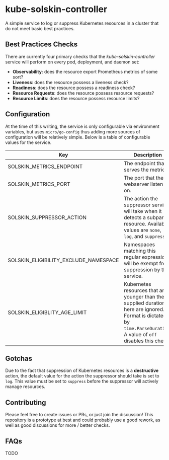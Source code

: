 # kube-solskin-controller
A simple service to log or suppress Kubernetes resources in a cluster that do not meet basic best practices.

## Best Practices Checks
There are currently four primary checks that the _kube-solskin-controller_ service will perform on every pod, deployment, and daemon set:
  - **Observability**: does the resource export Prometheus metrics of some sort?
  - **Liveness**: does the resource possess a liveness check?
  - **Readiness**: does the resource possess a readiness check?
  - **Resource Requests**: does the resource possess resource requests?
  - **Resource Limits**: does the resource possess resource limits?

## Configuration
At the time of this writing, the service is only configurable via environment variables, but uses `micro/go-config` thus adding more sources of configuration will be relatively simple. Below is a table of configurable values for the service.

| Key | Description | Default |
|-----|-------------|---------|
| SOLSKIN_METRICS_ENDPOINT | The endpoint that serves the metrics. | /metrics |
| SOLSKIN_METRICS_PORT | The port that the webserver listen on. | 8080 |
| SOLSKIN_SUPPRESSOR_ACTION | The action the suppressor service will take when it detects a subpar resource. Available values are `none`, `log`, and `suppress`. | log |
| SOLSKIN_ELIGIBILITY_EXCLUDE_NAMESPACE | Namespaces matching this regular expression will be exempt from suppression by this service. | ^kube-.*$ |
| SOLSKIN_ELIGIBLITY_AGE_LIMIT | Kubernetes resources that are younger than the supplied duration here are ignored. Format is dictated by `time.ParseDuration`. A value of `off` disables this check. | off |

## Gotchas
Due to the fact that suppression of Kubernetes resources is a **destructive** action, the default value for the action the suppressor should take is set to `log`. This value must be set to `suppress` before the suppressor will actively manage resources.

## Contributing
Please feel free to create issues or PRs, or just join the discussion! This repository is a prototype at best and could probably use a good rework, as well as good discussions for more / better checks.

## FAQs
TODO